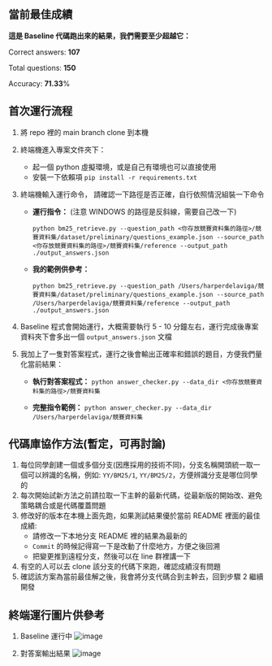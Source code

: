 ## 當前最佳成績
**這是 Baseline 代碼跑出來的結果，我們需要至少超越它：**

Correct answers: **107** 

Total questions: **150** 

Accuracy: **71.33**%


## 首次運行流程
1. 將 repo 裡的 main branch clone 到本機 

2. 終端機進入專案文件夾下：
    - 起一個 python 虛擬環境，或是自己有環境也可以直接使用
    - 安裝一下依賴項 `pip install -r requirements.txt` 

3. 終端機輸入運行命令， 請確認一下路徑是否正確，自行依照情況組裝一下命令
    - **運行指令：** (注意 WINDOWS 的路徑是反斜線，需要自己改一下)

        `python bm25_retrieve.py --question_path <你存放競賽資料集的路徑>/競賽資料集/dataset/preliminary/questions_example.json --source_path <你存放競賽資料集的路徑>/競賽資料集/reference --output_path ./output_answers.json`

    - **我的範例供參考：** 

        `python bm25_retrieve.py --question_path /Users/harperdelaviga/競賽資料集/dataset/preliminary/questions_example.json --source_path /Users/harperdelaviga/競賽資料集/reference --output_path ./output_answers.json` 

4. Baseline 程式會開始運行，大概需要執行 5 - 10 分鐘左右，運行完成後專案資料夾下會多出一個 `output_answers.json` 文檔 

5. 我加上了一隻對答案程式，運行之後會輸出正確率和錯誤的題目，方便我們量化當前結果：
    - **執行對答案程式：** `python answer_checker.py --data_dir <你存放競賽資料集的路徑>/競賽資料集`

    - **完整指令範例：** `python answer_checker.py --data_dir /Users/harperdelaviga/競賽資料集`


## 代碼庫協作方法(暫定，可再討論)
1. 每位同學創建一個或多個分支(因應採用的技術不同)，分支名稱開頭統一取一個可以辨識的名稱，例如: `YY/BM25/1`, `YY/BM25/2`，方便辨識分支是哪位同學的
2. 每次開始試新方法之前請拉取一下主幹的最新代碼，從最新版的開始改、避免策略耦合或是代碼覆蓋問題
3. 修改好的版本在本機上面先跑，如果測試結果優於當前 README 裡面的最佳成績:
    - 請修改一下本地分支 README 裡的結果為最新的
    - `Commit` 的時候記得寫一下是改動了什麼地方，方便之後回溯
    - 把變更推到遠程分支，然後可以在 line 群裡講一下
4. 有空的人可以去 clone 該分支的代碼下來跑，確認成績沒有問題
5. 確認該方案為當前最佳解之後，我會將分支代碼合到主幹去，回到步驟 2 繼續開發

## 終端運行圖片供參考
1. Baseline 運行中
   ![image](https://github.com/user-attachments/assets/add5619e-167c-404b-9ef2-dc133e6302b4)
 
2. 對答案輸出結果
   ![image](https://github.com/user-attachments/assets/b57451f3-527e-4374-b5e8-0a92e21bdf77)

